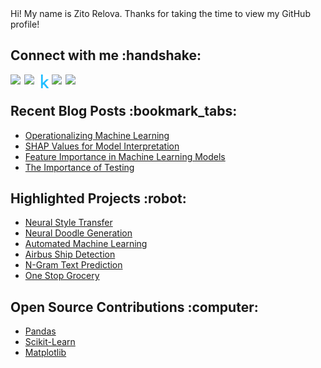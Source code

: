 
<div size='20px'> Hi! My name is Zito Relova. Thanks for taking the time to view my GitHub profile!

<h2> Connect with me :handshake: </h2>
<a href = 'https://www.linkedin.com/in/zrelova'> <img width = '22px' align= 'left' src="https://raw.githubusercontent.com/rahulbanerjee26/githubAboutMeGenerator/main/icons/linked-in-alt.svg"/></a>
<a href = 'https://zito-relova.medium.com/'> <img width = '22px' align= 'left' src="https://raw.githubusercontent.com/rahulbanerjee26/githubAboutMeGenerator/main/icons/medium.svg"/></a>
<a href = 'https://www.kaggle.com/zitorelova'><img width = '22px' align= 'left' src="static/kaggle-icon.svg"/></a>
<a href = 'https://www.github.com/zitorelova'> <img width = '22px' align= 'left' src="https://raw.githubusercontent.com/rahulbanerjee26/githubAboutMeGenerator/main/icons/github.svg"/></a>
<a href = 'https://www.twitter.com/zitorelova'> <img width = '22px' align= 'left' src="https://raw.githubusercontent.com/rahulbanerjee26/githubAboutMeGenerator/main/icons/twitter.svg"/></a>
</div>
<br />

<h2>Recent Blog Posts :bookmark_tabs: </h2>

- [Operationalizing Machine Learning](https://learn.layer.co/operationalizing-machine-learning/)
- [SHAP Values for Model Interpretation](https://towardsdatascience.com/shap-values-for-model-interpretation-268680a25012?source=rss-265ad0e54c86------2)
- [Feature Importance in Machine Learning Models](https://towardsdatascience.com/feature-importance-in-machine-learning-models-c4396c519eb9?source=rss-265ad0e54c86------2)
- [The Importance of Testing](https://towardsdatascience.com/the-importance-of-testing-your-python-code-9b1262d009dc)

<h2>Highlighted Projects :robot: </h2>

 - [Neural Style Transfer](https://github.com/zitorelova/neural-style-app)
 - [Neural Doodle Generation](https://github.com/zitorelova/neural-doodle-generation)
 - [Automated Machine Learning](https://github.com/zitorelova/auto-ml)
 - [Airbus Ship Detection](https://github.com/zitorelova/airbus-ship-detection)
 - [N-Gram Text Prediction](https://github.com/zitorelova/text-prediction-model)
 - [One Stop Grocery](https://github.com/zitorelova/one-stop-grocery)

<h2>Open Source Contributions :computer: </h2>

- [Pandas](https://github.com/pulls?q=author:zitorelova+org:pandas-dev+is:pr)
- [Scikit-Learn](https://github.com/pulls?q=author:zitorelova+org:scikit-learn+is:pr)
- [Matplotlib](https://github.com/pulls?q=author:zitorelova+org:matplotlib+is:pr)
